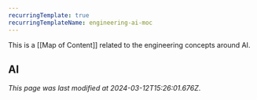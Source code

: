 ```yaml
---
recurringTemplate: true
recurringTemplateName: engineering-ai-moc
---
```


This is a [[Map of Content]] related to the engineering concepts around AI.

## AI
*This page was last modified at 2024-03-12T15:26:01.676Z*.
